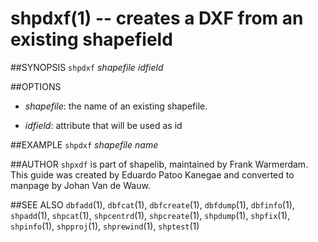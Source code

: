 shpdxf(1) -- creates a DXF from an existing shapefield
======================================================

##SYNOPSIS
`shpdxf` _shapefile_ _idfield_

##OPTIONS
 * _shapefile_:
 the name of an existing shapefile.

 * _idfield_:
 attribute that will be used as id

##EXAMPLE
`shpdxf` _shapefile_ _name_

##AUTHOR
`shpxdf` is part of shapelib, maintained by Frank Warmerdam. This guide was created by Eduardo Patoo Kanegae and converted to manpage by Johan Van de Wauw.

##SEE ALSO
`dbfadd`(1), `dbfcat`(1), `dbfcreate`(1), `dbfdump`(1), `dbfinfo`(1), `shpadd`(1), `shpcat`(1), `shpcentrd`(1), `shpcreate`(1), `shpdump`(1), `shpfix`(1), `shpinfo`(1), `shpproj`(1), `shprewind`(1), `shptest`(1)


